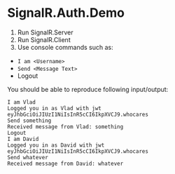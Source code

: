 # SignalR.Auth.Demo

1. Run SignalR.Server
2. Run SignalR.Client
3. Use console commands such as:
 - `I am <Username>`
 - `Send <Message Text>`
 - Logout
 
 You should be able to reproduce following input/output:
 
```
I am Vlad
Logged you in as Vlad with jwt eyJhbGciOiJIUzI1NiIsInR5cCI6IkpXVCJ9.whocares
Send something
Received message from Vlad: something
Logout
I am David
Logged you in as David with jwt eyJhbGciOiJIUzI1NiIsInR5cCI6IkpXVCJ9.whocares
Send whatever
Received message from David: whatever
```

